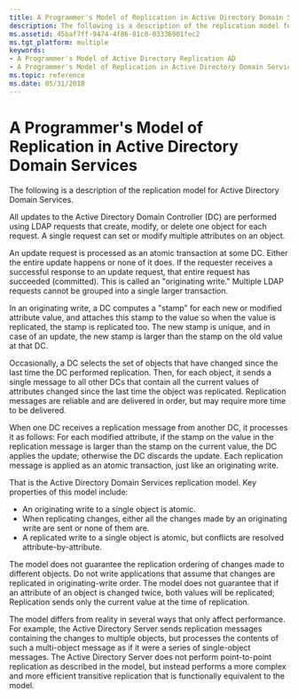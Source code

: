 ```yaml
---
title: A Programmer's Model of Replication in Active Directory Domain Services
description: The following is a description of the replication model for Active Directory Domain Services.
ms.assetid: 45baf7ff-9474-4f86-81c8-03336901fec2
ms.tgt_platform: multiple
keywords:
- A Programmer's Model of Active Directory Replication AD
- A Programmer's Model of Replication in Active Directory Domain Services
ms.topic: reference
ms.date: 05/31/2018
---
```


# A Programmer's Model of Replication in Active Directory Domain Services

The following is a description of the replication model for Active Directory Domain Services.

All updates to the Active Directory Domain Controller (DC) are performed using LDAP requests that create, modify, or delete one object for each request. A single request can set or modify multiple attributes on an object.

An update request is processed as an atomic transaction at some DC. Either the entire update happens or none of it does. If the requester receives a successful response to an update request, that entire request has succeeded (committed). This is called an "originating write." Multiple LDAP requests cannot be grouped into a single larger transaction.

In an originating write, a DC computes a "stamp" for each new or modified attribute value, and attaches this stamp to the value so when the value is replicated, the stamp is replicated too. The new stamp is unique, and in case of an update, the new stamp is larger than the stamp on the old value at that DC.

Occasionally, a DC selects the set of objects that have changed since the last time the DC performed replication. Then, for each object, it sends a single message to all other DCs that contain all the current values of attributes changed since the last time the object was replicated. Replication messages are reliable and are delivered in order, but may require more time to be delivered.

When one DC receives a replication message from another DC, it processes it as follows: For each modified attribute, if the stamp on the value in the replication message is larger than the stamp on the current value, the DC applies the update; otherwise the DC discards the update. Each replication message is applied as an atomic transaction, just like an originating write.

That is the Active Directory Domain Services replication model. Key properties of this model include:

-   An originating write to a single object is atomic.
-   When replicating changes, either all the changes made by an originating write are sent or none of them are.
-   A replicated write to a single object is atomic, but conflicts are resolved attribute-by-attribute.

The model does not guarantee the replication ordering of changes made to different objects. Do not write applications that assume that changes are replicated in originating-write order. The model does not guarantee that if an attribute of an object is changed twice, both values will be replicated; Replication sends only the current value at the time of replication.

The model differs from reality in several ways that only affect performance. For example, the Active Directory Server sends replication messages containing the changes to multiple objects, but processes the contents of such a multi-object message as if it were a series of single-object messages. The Active Directory Server does not perform point-to-point replication as described in the model, but instead performs a more complex and more efficient transitive replication that is functionally equivalent to the model.

 

 




